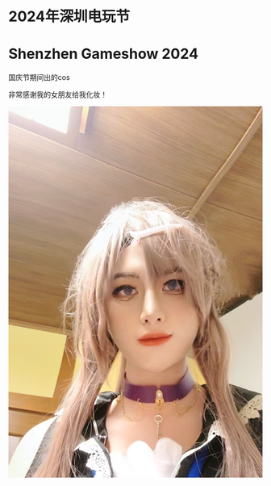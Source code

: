 # **2024年深圳电玩节**

# Shenzhen Gameshow 2024

国庆节期间出的cos

非常感谢我的女朋友给我化妆！



![shenzhen gameshow 2024](./Shenzhen_Gameshow_2024.jpg)